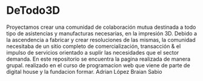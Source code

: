 # DeTodo3D
Proyectamos crear una comunidad de colaboración mutua destinada a todo tipo de asistencias y manufacturas necesarias, en la impresión 3D. Debido a la ascendencia a fabricar y crear resoluciones de las mismas, la comunidad  necesitaba de un sitio completo de comercialización,  transacción & el  impulso de servicios orientado a suplir las necesidades que el sector demanda.
En este repositorio se encuentra la pagina realizada de manera grupal.
realizado en el curso de programacion web que viene de parte de digital house y la fundacion formar.
Adrian López
Braian Sabio
